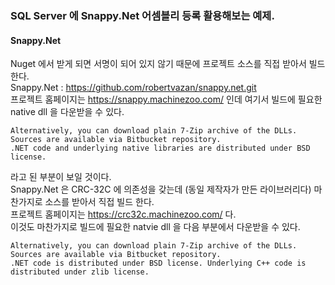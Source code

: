### SQL Server 에 Snappy.Net 어셈블리 등록 활용해보는 예제.

#### Snappy.Net
Nuget 에서 받게 되면 서명이 되어 있지 않기 때문에 프로젝트 소스를 직접 받아서 빌드 한다.  
Snappy.Net : https://github.com/robertvazan/snappy.net.git  
프로젝트 홈페이지는 https://snappy.machinezoo.com/ 인데 여기서 빌드에 필요한 native dll 을 다운받을 수 있다.  
```
Alternatively, you can download plain 7-Zip archive of the DLLs. 
Sources are available via Bitbucket repository. 
.NET code and underlying native libraries are distributed under BSD license.
```
라고 된 부분이 보일 것이다.  
Snappy.Net 은 CRC-32C 에 의존성을 갖는데 (동일 제작자가 만든 라이브러리다) 마찬가지로 소스를 받아서 직접 빌드 한다.  
프로젝트 홈페이지는 https://crc32c.machinezoo.com/  다.  
이것도 마찬가지로 빌드에 필요한 natvie dll 을 다음 부분에서 다운받을 수 있다.  
```
Alternatively, you can download plain 7-Zip archive of the DLLs. 
Sources are available via Bitbucket repository. 
.NET code is distributed under BSD license. Underlying C++ code is distributed under zlib license.
```
